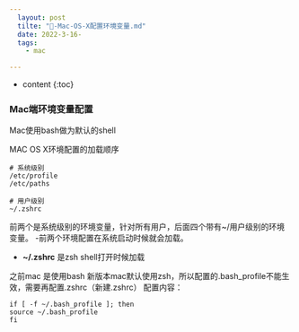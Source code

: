```yaml
---
  layout: post
  tilte: "🍎-Mac-OS-X配置环境变量.md"
  date: 2022-3-16-
  tags: 
    - mac

---
```



* content
{:toc}


### Mac端环境变量配置
Mac使用bash做为默认的shell

MAC OS X环境配置的加载顺序
```
# 系统级别
/etc/profile
/etc/paths 

# 用户级别
~/.zshrc
```
前两个是系统级别的环境变量，针对所有用户，后面四个带有~/用户级别的环境变量。
-前两个环境配置在系统启动时候就会加载。
- **~/.zshrc** 是zsh shell打开时候加载

之前mac 是使用bash
新版本mac默认使用zsh，所以配置的.bash_profile不能生效，需要再配置.zshrc（新建.zshrc）
配置内容：
```
if [ -f ~/.bash_profile ]; then
source ~/.bash_profile
fi
```
